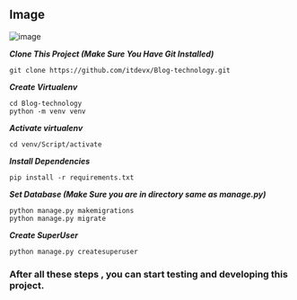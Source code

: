 

## Image
![image](https://www.uplooder.net/img/image/65/7d3ab5d0eb8a405d6d64c284c1184547/image-2023-04-20-071456327.png)





___Clone This Project (Make Sure You Have Git Installed)___
``` git
git clone https://github.com/itdevx/Blog-technology.git
```
___Create Virtualenv___
```
cd Blog-technology
python -m venv venv
```
___Activate virtualenv___
```
cd venv/Script/activate
```
___Install Dependencies___
```
pip install -r requirements.txt
```
___Set Database (Make Sure you are in directory same as manage.py)___
```
python manage.py makemigrations
python manage.py migrate
```
___Create SuperUser___
```
python manage.py createsuperuser
```
### After all these steps , you can start testing and developing this project.